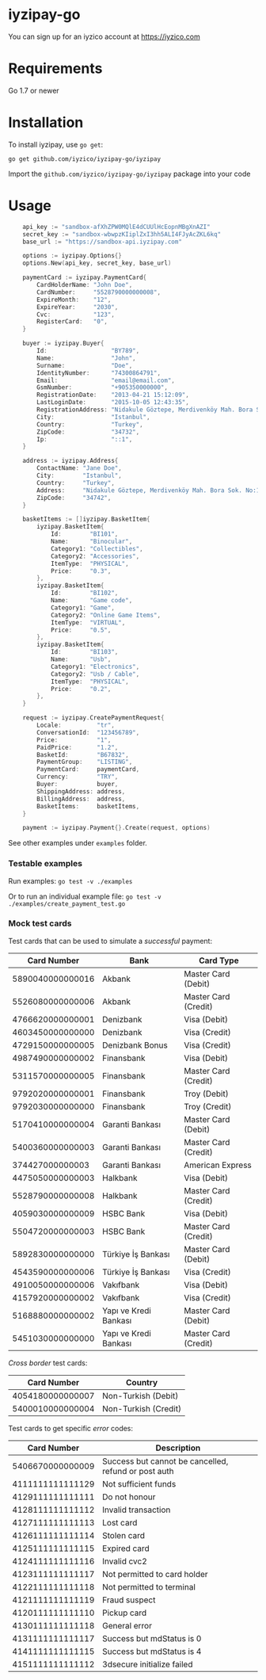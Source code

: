 # iyzipay-go

You can sign up for an iyzico account at https://iyzico.com

# Requirements

Go 1.7 or newer

# Installation

To install iyzipay, use `go get`:

    go get github.com/iyzico/iyzipay-go/iyzipay

Import the `github.com/iyzico/iyzipay-go/iyzipay` package into your code

# Usage

```go
    api_key := "sandbox-afXhZPW0MQlE4dCUUlHcEopnMBgXnAZI"
	secret_key := "sandbox-wbwpzKIiplZxI3hh5ALI4FJyAcZKL6kq"
	base_url := "https://sandbox-api.iyzipay.com"

	options := iyzipay.Options{}
	options.New(api_key, secret_key, base_url)

	paymentCard := iyzipay.PaymentCard{
		CardHolderName: "John Doe",
		CardNumber:     "5528790000000008",
		ExpireMonth:    "12",
		ExpireYear:     "2030",
		Cvc:            "123",
		RegisterCard:   "0",
	}

	buyer := iyzipay.Buyer{
		Id:                  "BY789",
		Name:                "John",
		Surname:             "Doe",
		IdentityNumber:      "74300864791",
		Email:               "email@email.com",
		GsmNumber:           "+905350000000",
		RegistrationDate:    "2013-04-21 15:12:09",
		LastLoginDate:       "2015-10-05 12:43:35",
		RegistrationAddress: "Nidakule Göztepe, Merdivenköy Mah. Bora Sok. No:1",
		City:                "Istanbul",
		Country:             "Turkey",
		ZipCode:             "34732",
		Ip:                  "::1",
	}

	address := iyzipay.Address{
		ContactName: "Jane Doe",
		City:        "Istanbul",
		Country:     "Turkey",
		Address:     "Nidakule Göztepe, Merdivenköy Mah. Bora Sok. No:1",
		ZipCode:     "34742",
	}

	basketItems := []iyzipay.BasketItem{
		iyzipay.BasketItem{
			Id:        "BI101",
			Name:      "Binocular",
			Category1: "Collectibles",
			Category2: "Accessories",
			ItemType:  "PHYSICAL",
			Price:     "0.3",
		},
		iyzipay.BasketItem{
			Id:        "BI102",
			Name:      "Game code",
			Category1: "Game",
			Category2: "Online Game Items",
			ItemType:  "VIRTUAL",
			Price:     "0.5",
		},
		iyzipay.BasketItem{
			Id:        "BI103",
			Name:      "Usb",
			Category1: "Electronics",
			Category2: "Usb / Cable",
			ItemType:  "PHYSICAL",
			Price:     "0.2",
		},
	}

	request := iyzipay.CreatePaymentRequest{
		Locale:          "tr",
		ConversationId:  "123456789",
		Price:           "1",
		PaidPrice:       "1.2",
		BasketId:        "B67832",
		PaymentGroup:    "LISTING",
		PaymentCard:     paymentCard,
		Currency:        "TRY",
		Buyer:           buyer,
		ShippingAddress: address,
		BillingAddress:  address,
		BasketItems:     basketItems,
	}

	payment := iyzipay.Payment{}.Create(request, options)
```

See other examples under `examples` folder.

### Testable examples

Run examples: `go test -v ./examples`

Or to run an individual example file: `go test -v ./examples/create_payment_test.go`

### Mock test cards

Test cards that can be used to simulate a *successful* payment:

Card Number      | Bank                       | Card Type
-----------      | ----                       | ---------
5890040000000016 | Akbank                     | Master Card (Debit)
5526080000000006 | Akbank                     | Master Card (Credit)
4766620000000001 | Denizbank                  | Visa (Debit)
4603450000000000 | Denizbank                  | Visa (Credit)
4729150000000005 | Denizbank Bonus            | Visa (Credit)
4987490000000002 | Finansbank                 | Visa (Debit)
5311570000000005 | Finansbank                 | Master Card (Credit)
9792020000000001 | Finansbank                 | Troy (Debit)
9792030000000000 | Finansbank                 | Troy (Credit)
5170410000000004 | Garanti Bankası            | Master Card (Debit)
5400360000000003 | Garanti Bankası            | Master Card (Credit)
374427000000003  | Garanti Bankası            | American Express
4475050000000003 | Halkbank                   | Visa (Debit)
5528790000000008 | Halkbank                   | Master Card (Credit)
4059030000000009 | HSBC Bank                  | Visa (Debit)
5504720000000003 | HSBC Bank                  | Master Card (Credit)
5892830000000000 | Türkiye İş Bankası         | Master Card (Debit)
4543590000000006 | Türkiye İş Bankası         | Visa (Credit)
4910050000000006 | Vakıfbank                  | Visa (Debit)
4157920000000002 | Vakıfbank                  | Visa (Credit)
5168880000000002 | Yapı ve Kredi Bankası      | Master Card (Debit)
5451030000000000 | Yapı ve Kredi Bankası      | Master Card (Credit)

*Cross border* test cards:

Card Number      | Country
-----------      | -------
4054180000000007 | Non-Turkish (Debit)
5400010000000004 | Non-Turkish (Credit)

Test cards to get specific *error* codes:

Card Number       | Description
-----------       | -----------
5406670000000009  | Success but cannot be cancelled, refund or post auth
4111111111111129  | Not sufficient funds
4129111111111111  | Do not honour
4128111111111112  | Invalid transaction
4127111111111113  | Lost card
4126111111111114  | Stolen card
4125111111111115  | Expired card
4124111111111116  | Invalid cvc2
4123111111111117  | Not permitted to card holder
4122111111111118  | Not permitted to terminal
4121111111111119  | Fraud suspect
4120111111111110  | Pickup card
4130111111111118  | General error
4131111111111117  | Success but mdStatus is 0
4141111111111115  | Success but mdStatus is 4
4151111111111112  | 3dsecure initialize failed
